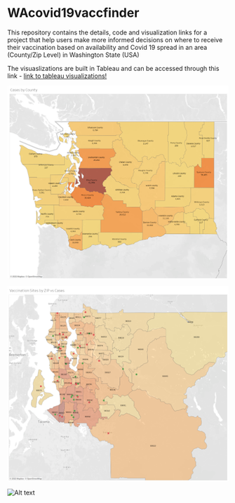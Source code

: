 # WAcovid19vaccfinder
This repository contains the details, code and visualization links for a project that help users make more informed decisions on where to receive their vaccination based on availability and Covid 19 spread in an area (County/Zip Level) in Washington State (USA)

The visuaslizations are built in Tableau and can be accessed through this link - [link to tableau visualizations!](https://public.tableau.com/profile/vaibhav.rao#!/vizhome/IMT563-COVIDVaccination/CasesbyCounty)

![alt text](https://github.com/rohan20k/wacovid19vaccfinder/blob/main/Covid_Cases_By_County_WA_State.png?raw=true)

![alt text](https://github.com/rohan20k/wacovid19vaccfinder/blob/main/Vaccination_Sites_By_Zip_VS_Cases.png?raw=true)


![Alt text](/../master/Vaccination_Sites_By_Zip_VS_Cases.png?raw=true "Optional Title")
